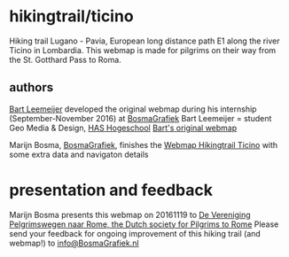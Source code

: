 # hikingtrail/ticino

Hiking trail Lugano - Pavia, European long distance path E1 along the river Ticino in Lombardia.
This webmap is made for pilgrims on their way from the St. Gotthard Pass to Roma.

## authors
[Bart Leemeijer](https://nl.linkedin.com/in/bartleemeijer) developed the original webmap during his internship (September-November 2016) at [BosmaGrafiek](https://www.BosmaGrafiek.nl)
Bart Leemeijer = student Geo Media & Design, [HAS Hogeschool](https://www.HASHogeschool.nl)
[Bart's original webmap](https://leemeijer.github.io/E1-Ticino/)

Marijn Bosma, [BosmaGrafiek](https://www.BosmaGrafiek.nl), finishes the [Webmap Hikingtrail Ticino](https://hikingtrail.github.io/ticino) with some extra data and navigaton details

# presentation and feedback
Marijn Bosma presents this webmap on 20161119 to [De Vereniging Pelgrimswegen naar Rome, the Dutch society for Pilgrims to Rome](http://www.Pelgrimswegen.nl)
Please send your feedback for ongoing improvement of this hiking trail (and webmap!) to info@BosmaGrafiek.nl

